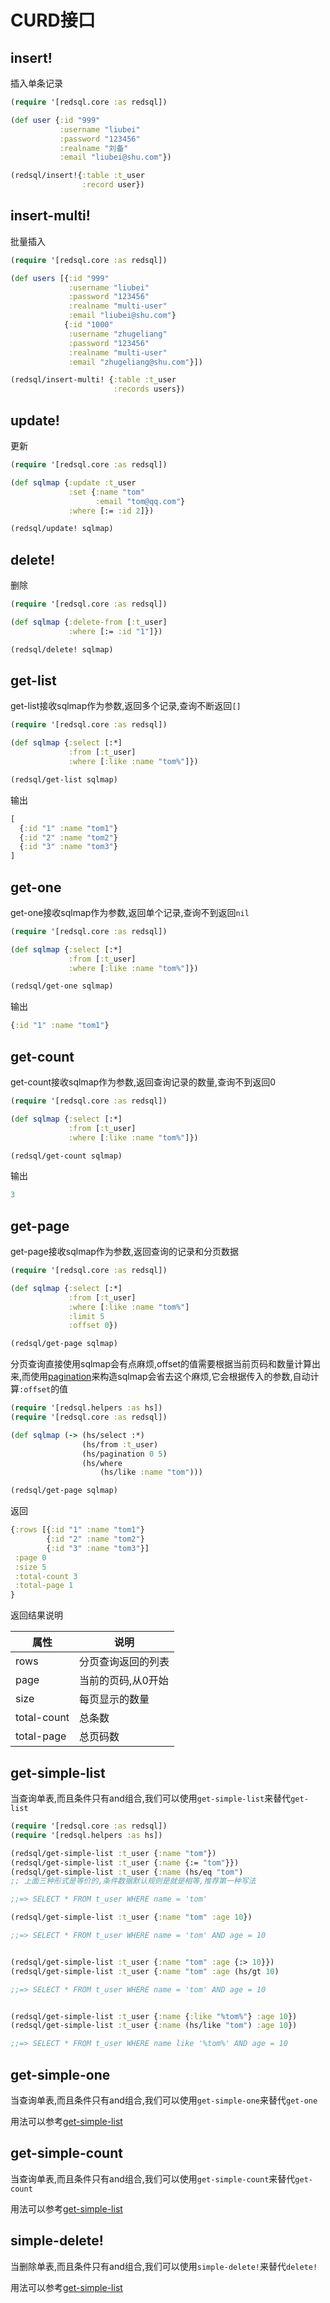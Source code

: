 # CURD接口

## insert!

插入单条记录

```clojure
(require '[redsql.core :as redsql])

(def user {:id "999"
           :username "liubei"
           :password "123456"
           :realname "刘备"
           :email "liubei@shu.com"})

(redsql/insert!{:table :t_user
                :record user})
```

## insert-multi!

批量插入

```clojure
(require '[redsql.core :as redsql])

(def users [{:id "999"
             :username "liubei"
             :password "123456"
             :realname "multi-user"
             :email "liubei@shu.com"}
            {:id "1000"
             :username "zhugeliang"
             :password "123456"
             :realname "multi-user"
             :email "zhugeliang@shu.com"}])

(redsql/insert-multi! {:table :t_user
                       :records users})
```

## update!

更新

```clojure
(require '[redsql.core :as redsql])

(def sqlmap {:update :t_user
             :set {:name "tom"
                   :email "tom@qq.com"}
             :where [:= :id 2]})

(redsql/update! sqlmap)
```

## delete!

删除

```clojure
(require '[redsql.core :as redsql])

(def sqlmap {:delete-from [:t_user]
             :where [:= :id "1"]})

(redsql/delete! sqlmap)
```



## get-list

get-list接收sqlmap作为参数,返回多个记录,查询不断返回`[]`

```clojure
(require '[redsql.core :as redsql])

(def sqlmap {:select [:*]
             :from [:t_user]
             :where [:like :name "tom%"]})

(redsql/get-list sqlmap)
```

输出
```clojure
[
  {:id "1" :name "tom1"}
  {:id "2" :name "tom2"}
  {:id "3" :name "tom3"}
]
```

## get-one

get-one接收sqlmap作为参数,返回单个记录,查询不到返回`nil`

```clojure
(require '[redsql.core :as redsql])

(def sqlmap {:select [:*]
             :from [:t_user]
             :where [:like :name "tom%"]})

(redsql/get-one sqlmap)
```

输出
```clojure
{:id "1" :name "tom1"}
```

## get-count

get-count接收sqlmap作为参数,返回查询记录的数量,查询不到返回0

```clojure
(require '[redsql.core :as redsql])

(def sqlmap {:select [:*]
             :from [:t_user]
             :where [:like :name "tom%"]})

(redsql/get-count sqlmap)
```

输出
```clojure
3
```

## get-page

get-page接收sqlmap作为参数,返回查询的记录和分页数据

```clojure
(require '[redsql.core :as redsql])

(def sqlmap {:select [:*]
             :from [:t_user]
             :where [:like :name "tom%"]
             :limit 5
             :offset 0})

(redsql/get-page sqlmap)

```

分页查询直接使用sqlmap会有点麻烦,offset的值需要根据当前页码和数量计算出来,而使用[pagination](use-helper-build-sqlmap.md#pagination)来构造sqlmap会省去这个麻烦,它会根据传入的参数,自动计算`:offset`的值

```clojure
(require '[redsql.helpers :as hs])
(require '[redsql.core :as redsql])

(def sqlmap (-> (hs/select :*)
                (hs/from :t_user)
                (hs/pagination 0 5)
                (hs/where
                    (hs/like :name "tom")))

(redsql/get-page sqlmap)

```


返回
```clojure
{:rows [{:id "1" :name "tom1"}
        {:id "2" :name "tom2"}
        {:id "3" :name "tom3"}]
 :page 0
 :size 5
 :total-count 3
 :total-page 1
}
```

返回结果说明

| 属性        | 说明               |
| ---         | ---                |
| rows        | 分页查询返回的列表 |
| page        | 当前的页码,从0开始 |
| size        | 每页显示的数量     |
| total-count | 总条数             |
| total-page  | 总页码数           |


## <a id="get-simple-list">get-simple-list<a>

当查询单表,而且条件只有and组合,我们可以使用`get-simple-list`来替代`get-list`

```clojure
(require '[redsql.core :as redsql])
(require '[redsql.helpers :as hs])

(redsql/get-simple-list :t_user {:name "tom"})
(redsql/get-simple-list :t_user {:name {:= "tom"}})
(redsql/get-simple-list :t_user {:name (hs/eq "tom")
;; 上面三种形式是等价的,条件数据默认规则是就是相等,推荐第一种写法

;;=> SELECT * FROM t_user WHERE name = 'tom'

(redsql/get-simple-list :t_user {:name "tom" :age 10})

;;=> SELECT * FROM t_user WHERE name = 'tom' AND age = 10


(redsql/get-simple-list :t_user {:name "tom" :age {:> 10}})
(redsql/get-simple-list :t_user {:name "tom" :age (hs/gt 10)

;;=> SELECT * FROM t_user WHERE name = 'tom' AND age = 10


(redsql/get-simple-list :t_user {:name {:like "%tom%"} :age 10})
(redsql/get-simple-list :t_user {:name (hs/like "tom") :age 10})

;;=> SELECT * FROM t_user WHERE name like '%tom%' AND age = 10
```

## get-simple-one

当查询单表,而且条件只有and组合,我们可以使用`get-simple-one`来替代`get-one`

用法可以参考[get-simple-list](#get-simple-list)

## get-simple-count

当查询单表,而且条件只有and组合,我们可以使用`get-simple-count`来替代`get-count`

用法可以参考[get-simple-list](#get-simple-list)

## simple-delete!

当删除单表,而且条件只有and组合,我们可以使用`simple-delete!`来替代`delete!`

用法可以参考[get-simple-list](#get-simple-list)
